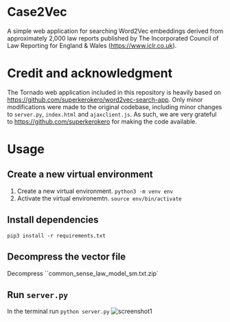 # Case2Vec

A simple web application for searching Word2Vec embeddings derived from approximately 2,000 law reports published by The Incorporated Council of Law Reporting for England & Wales (https://www.iclr.co.uk).

# Credit and acknowledgment

The Tornado web application included in this repository is heavily based on https://github.com/superkerokero/word2vec-search-app. Only minor modifications were made to the original codebase, including minor changes to `server.py`, `index.html` and `ajaxclient.js`. As such, we are very grateful to https://github.com/superkerokero for making the code available. 

# Usage
## Create a new virtual environment
1. Create a new virtual environment.
```python3 -m venv env```
2. Activate the virtual environemtn.
```source env/bin/activate```
## Install dependencies
```pip3 install -r requirements.txt```
## Decompress the vector file
Decompress ``common_sense_law_model_sm.txt.zip`
## Run `server.py`
In the terminal run `python server.py`
![screenshot1](img/screenshot1.png)
